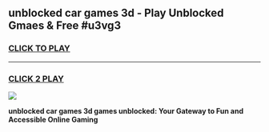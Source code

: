 
## unblocked car games 3d - Play Unblocked Gmaes & Free #u3vg3
<h3>
<a href="https://premium.freeplayer.one?title=unblocked_car_games_3d&ref=03M">CLICK TO PLAY</a></h3>
<hr>

<h3>
<a href="https://premium.freeplayer.one?title=unblocked_car_games_3d&ref=03M">CLICK 2 PLAY</a>
  
</h3>

<a href="https://premium.freeplayer.one?title=unblocked_car_games_3d&ref=03M"><img src="https://clearcache.store/games.png"></a>


**unblocked car games 3d games unblocked: Your Gateway to Fun and Accessible Online Gaming**
